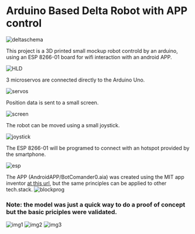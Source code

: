 # Arduino Based Delta Robot with APP control

![deltaschema](images/deltabotschema.png)



This project is a 3D printed small mockup robot controld by an arduino, using an ESP 8266-01 board for wifi interaction with an android APP. 

![HLD](images/hld.png)



3 microservos are connected directly to the Arduino Uno.

![servos](images/servos.png)



Position data is sent to a small screen.

![screen](images/screen.png)



The robot can be moved using a small joystick.

![joystick](images/joystick.png)



The ESP 8266-01 will be programed to connect with an hotspot provided by the smartphone.

![esp](images/ESP8266.png)



The APP (AndroidAPP/BotComander0.aia) was created using the MIT app inventor [at this url](https://appinventor.mit.edu/), but the same principles can be applied to other tech.stack.
![blockprog](images/blockprogram.PNG)


### Note: the model was just a quick way to do a proof of concept but the basic priciples were validated.




![img1](images/appinuse.png)    ![img2](images/appinuse2.png)   ![img3](images/joystickUse.png)

